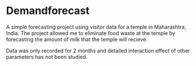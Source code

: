 # Demandforecast
A simple forecasting project using visitor data for a temple in Maharashtra, India. The project allowed me to eliminate food waste at the temple by forecasting the amount of milk that the temple will recieve.

Data was only recorded for 2 months and detailed interaction effect of other parameters has not been studied.
